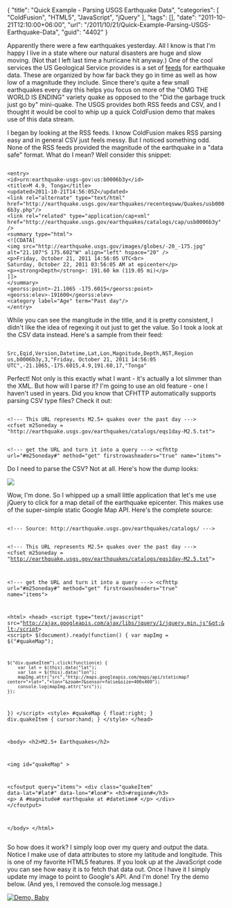 {
	"title": "Quick Example - Parsing USGS Earthquake Data",
	"categories": [
		"ColdFusion",
		"HTML5",
		"JavaScript",
		"jQuery"
	],
	"tags": [],
	"date": "2011-10-21T12:10:00+06:00",
	"url": "/2011/10/21/Quick-Example-Parsing-USGS-Earthquake-Data",
	"guid": "4402"
}

Apparently there were a few earthquakes yesterday. All I know is that I'm happy I live in a state where our natural disasters are huge and slow moving. (Not that I left last time a hurricane hit anyway.) One of the cool services the US Geological Service provides is a set of <a href="http://earthquake.usgs.gov/earthquakes/catalogs/">feeds</a> for earthquake data. These are organized by how far back they go in time as well as how low of a magnitude they include. Since there's quite a few small earthquakes every day this helps you focus on more of the "OMG THE WORLD IS ENDING" variety quake as opposed to the "Did the garbage truck just go by" mini-quake. The USGS provides both RSS feeds and CSV, and I thought it would be cool to whip up a quick ColdFusion demo that makes use of this data stream.
<!--more-->
<p>

I began by looking at the RSS feeds. I know ColdFusion makes RSS parsing easy and in general CSV just feels messy. But I noticed something odd. None of the RSS feeds provided the magnitude of the earthquake in a "data safe" format. What do I mean? Well consider this snippet:

<p>

<code>
&lt;entry&gt;
&lt;id&gt;urn:earthquake-usgs-gov:us:b0006b3y&lt;/id&gt;
&lt;title&gt;M 4.9, Tonga&lt;/title&gt;
&lt;updated&gt;2011-10-21T14:56:05Z&lt;/updated&gt;
&lt;link rel="alternate" type="text/html" href="http://earthquake.usgs.gov/earthquakes/recenteqsww/Quakes/usb0006b3y.php"/&gt;
&lt;link rel="related" type="application/cap+xml" href="http://earthquake.usgs.gov/earthquakes/catalogs/cap/usb0006b3y" /&gt;
&lt;summary type="html"&gt;
&lt;![CDATA[
&lt;img src="http://earthquake.usgs.gov/images/globes/-20_-175.jpg" alt="21.107&#176;S 175.602&#176;W" align="left" hspace="20" /&gt;
&lt;p&gt;Friday, October 21, 2011 14:56:05 UTC&lt;br&gt;
Saturday, October 22, 2011 03:56:05 AM at epicenter&lt;/p&gt;
&lt;p&gt;&lt;strong&gt;Depth&lt;/strong&gt;: 191.60 km (119.05 mi)&lt;/p&gt;
]]&gt;
&lt;/summary&gt;
&lt;georss:point&gt;-21.1065 -175.6015&lt;/georss:point&gt;
&lt;georss:elev&gt;-191600&lt;/georss:elev&gt;
&lt;category label="Age" term="Past day"/&gt;
&lt;/entry&gt;
</code>

<p>

While you can see the mangitude in the title, and it is pretty consistent, I didn't like the idea of regexing it out just to get the value. So I took a look at the CSV data instead. Here's a sample from their feed:

<p>

<code>
Src,Eqid,Version,Datetime,Lat,Lon,Magnitude,Depth,NST,Region
us,b0006b3y,3,"Friday, October 21, 2011 14:56:05 UTC",-21.1065,-175.6015,4.9,191.60,17,"Tonga"
</code>

<p>

Perfect! Not only is this exactly what I want - it's actually a lot slimmer than the XML. But how will I parse it? I'm going to use an old feature - one I haven't used in years. Did you know that CFHTTP automatically supports parsing CSV type files? Check it out:

<p>

<code>
&lt;!--- This URL represents M2.5+ quakes over the past day ---&gt;
&lt;cfset m25oneday = "http://earthquake.usgs.gov/earthquakes/catalogs/eqs1day-M2.5.txt"&gt;

&lt;!--- get the URL and turn it into a query ---&gt;
&lt;cfhttp url="#m25oneday#" method="get" firstrowasheaders="true" name="items"&gt;
</code>

<p>

Do I need to parse the CSV? Not at all. Here's how the dump looks:

<p>

<img src="http://www.raymondcamden.com/images/ScreenClip205.png" />

<p>

Wow, I'm done. So I whipped up a small little application that let's me use jQuery to click for a map detail of the earthquake epicenter. This makes use of the super-simple static Google Map API. Here's the complete source:

<p>

<code>
&lt;!--- Source: http://earthquake.usgs.gov/earthquakes/catalogs/ ---&gt;

&lt;!--- This URL represents M2.5+ quakes over the past day ---&gt;
&lt;cfset m25oneday = "http://earthquake.usgs.gov/earthquakes/catalogs/eqs1day-M2.5.txt"&gt;

&lt;!--- get the URL and turn it into a query ---&gt;
&lt;cfhttp url="#m25oneday#" method="get" firstrowasheaders="true" name="items"&gt;

&lt;html&gt;
&lt;head&gt;
&lt;script type="text/javascript" src="http://ajax.googleapis.com/ajax/libs/jquery/1/jquery.min.js"&gt;&lt;/script&gt;
&lt;script&gt;
$(document).ready(function() {
	var mapImg = $("#quakeMap");
	
	$("div.quakeItem").click(function(e) {
		var lat = $(this).data("lat");
		var lon = $(this).data("lon");
		mapImg.attr("src","http://maps.googleapis.com/maps/api/staticmap?center="+lat+","+lon+"&zoom=7&sensor=false&size=400x400");
		console.log(mapImg.attr("src"));
	});
})
&lt;/script&gt;
&lt;style&gt;
#quakeMap {
	float:right;
}
div.quakeItem {
	cursor:hand;
}
&lt;/style&gt;
&lt;/head&gt;

&lt;body&gt;
&lt;h2&gt;M2.5+ Earthquakes&lt;/h2&gt;

&lt;img id="quakeMap" &gt;

&lt;cfoutput query="items"&gt;
	&lt;div class="quakeItem" data-lat="#lat#" data-lon="#lon#"&gt;
	&lt;h3&gt;#region#&lt;/h3&gt;
	&lt;p&gt;
	A #magnitude# earthquake at #datetime#
	&lt;/p&gt;
	&lt;/div&gt;
&lt;/cfoutput&gt;

&lt;/body&gt;
&lt;/html&gt;	
</code>

<p>

So how does it work? I simply loop over my query and output the data. Notice I make use of data attributes to store my latitude and longitude. This is one of my favorite HTML5 features. If you look up at the JavaScript code you can see how easy it is to fetch that data out. Once I have it I simply update my image to point to Google's API. And I'm done! Try the demo below. (And yes, I removed the console.log message.)

<p>


<a href="http://www.coldfusionjedi.com/demos/2011/oct/21/usgstest.cfm"><img src="http://www.coldfusionjedi.com/images/icon_128.png" title="Demo, Baby" border="0"></a>